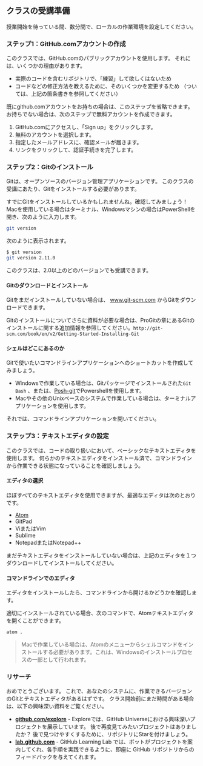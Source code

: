 ## クラスの受講準備

授業開始を待っている間、数分間で、ローカルの作業環境を設定してください。

### ステップ1：GitHub.comアカウントの作成

このクラスでは、GitHub.comのパブリックアカウントを使用します。 それには、いくつかの理由があります。

- 実際のコードを含むリポジトリで、「練習」して欲しくはないため
- コードなどの修正方法を教えるために、そのいくつかを変更するため （ついては、上記の箇条書きを参照してください）

既にgithub.comアカウントをお持ちの場合は、このステップを省略できます。 お持ちでない場合は、次のステップで無料アカウントを作成できます。

1. GitHub.comにアクセスし、「Sign up」をクリックします。
2. 無料のアカウントを選択します。
3. 指定したメールアドレスに、確認メールが届きます。
4. リンクをクリックして、認証手続きを完了します。

### ステップ2：Gitのインストール

Gitは、オープンソースのバージョン管理アプリケーションです。 このクラスの受講にあたり、Gitをインストールする必要があります。

すでにGitをインストールしているかもしれませんね。確認してみましょう！ Macを使用している場合はターミナル、Windowsマシンの場合はPowerShellを開き、次のように入力します。

```sh
git version
```

次のように表示されます。

```sh
$ git version
git version 2.11.0
```

このクラスは、2.0以上のどのバージョンでも受講できます。

#### Gitのダウンロードとインストール

Gitをまだインストールしていない場合は、 www.git-scm.com からGitをダウンロードできます。

Gitのインストールについてさらに資料が必要な場合は、ProGitの章にあるGitのインストールに関する追加情報を参照してください。` http://git-scm.com/book/en/v2/Getting-Started-Installing-Git `

#### シェルはどこにあるのか

Gitで使いたいコマンドラインアプリケーションへのショートカットを作成してみましょう。

- Windowsで作業している場合は、Gitパッケージでインストールされた` Git Bash ` 、または、[Posh-git](http://dahlbyk.github.io/posh-git/)でPowershellを使用します。
- Macやその他のUnixベースのシステムで作業している場合は、ターミナルアプリケーションを使用します。

それでは、コマンドラインアプリケーションを開いてください。

### ステップ3：テキストエディタの設定

このクラスでは、コードの取り扱いにおいて、ベーシックなテキストエディタを使用します。 何らかのテキストエディタをインストール済で、コマンドラインから作業できる状態になっていることを確認しましょう。

#### エディタの選択

ほぼすべてのテキストエディタを使用できますが、最適なエディタは次のとおりです。

- [Atom](https://atom.io/)
- GitPad
- ViまたはVim
- Sublime
- NotepadまたはNotepad++

まだテキストエディタをインストールしていない場合は、上記のエディタを１つダウンロードしてインストールしてください。

#### コマンドラインでのエディタ

エディタをインストールしたら、コマンドラインから開けるかどうかを確認します。

適切にインストールされている場合、次のコマンドで、Atomテキストエディタを開くことができます。

```sh
atom .
```

> Macで作業している場合は、Atomのメニューからシェルコマンドをインストールする必要があります。これは、Windowsのインストールプロセスの一部として行われます。

### リサーチ

おめでとうございます。 これで、あなたのシステムに、作業できるバージョンのGitとテキストエディタがあるはずです。 クラス開始前にまだ時間がある場合は、以下の興味深い資料をご覧ください。

- **[github.com/explore](https://www.github.com/explore)** - Exploreでは、GitHub Universeにおける興味深いプロジェクトを展示しています。 後で再度見てみたいプロジェクトはありましたか？ 後で見つけやすくするために、リポジトリにStarを付けましょう。
- **[lab.github.com](https://lab.github.com)** - GitHub Learning Lab では、ボットがプロジェクトを案内してくれ、各手順を実践できるように、即座に GitHub リポジトリからのフィードバックを与えてくれます。
